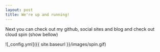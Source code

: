 ```yaml
---
layout: post
title: We're up and running!
---
```


Next you can check out my github, social sites and blog and check out cloud spin (show bellow) 

![_config.yml]({{ site.baseurl }}/images/spin.gif)
